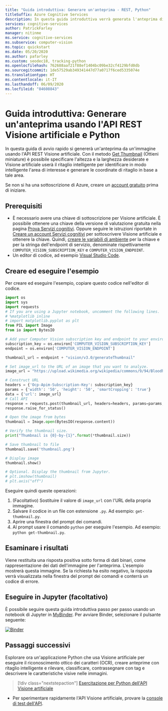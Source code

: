 ```yaml
---
title: "Guida introduttiva: Generare un'anteprima - REST, Python"
titleSuffix: Azure Cognitive Services
description: In questa guida introduttiva verrà generata l'anteprima di un'immagine usando l'API Visione artificiale con Python.
services: cognitive-services
author: PatrickFarley
manager: nitinme
ms.service: cognitive-services
ms.subservice: computer-vision
ms.topic: quickstart
ms.date: 05/20/2020
ms.author: pafarley
ms.custom: seodec18, tracking-python
ms.openlocfilehash: 762688aaf21f88ef1404bc09be32cf4129bfd0db
ms.sourcegitcommit: 1de57529ab349341447d77a0717f6ced5335074e
ms.translationtype: HT
ms.contentlocale: it-IT
ms.lasthandoff: 06/09/2020
ms.locfileid: "84608843"
---
```

# <a name="quickstart-generate-a-thumbnail-using-the-computer-vision-rest-api-and-python"></a>Guida introduttiva: Generare un'anteprima usando l'API REST Visione artificiale e Python

In questa guida di avvio rapido si genererà un'anteprima da un'immagine usando l'API REST Visione artificiale. Con il metodo [Get Thumbnail](https://westcentralus.dev.cognitive.microsoft.com/docs/services/computer-vision-v3-ga/operations/56f91f2e778daf14a499f20c) (Ottieni miniature) è possibile specificare l'altezza e la larghezza desiderate e Visione artificiale userà il ritaglio intelligente per identificare in modo intelligente l'area di interesse e generare le coordinate di ritaglio in base a tale area.

Se non si ha una sottoscrizione di Azure, creare un [account gratuito](https://azure.microsoft.com/try/cognitive-services/) prima di iniziare.

## <a name="prerequisites"></a>Prerequisiti

- È necessario avere una chiave di sottoscrizione per Visione artificiale. È possibile ottenere una chiave della versione di valutazione gratuita nella pagina [Prova Servizi cognitivi](https://azure.microsoft.com/try/cognitive-services/?api=computer-vision). Oppure seguire le istruzioni riportate in [Creare un account Servizi cognitivi](https://docs.microsoft.com/azure/cognitive-services/cognitive-services-apis-create-account) per sottoscrivere Visione artificiale e ottenere la chiave. Quindi, [creare le variabili di ambiente](https://docs.microsoft.com/azure/cognitive-services/cognitive-services-apis-create-account#configure-an-environment-variable-for-authentication) per la chiave e per la stringa dell'endpoint di servizio, denominate rispettivamente `COMPUTER_VISION_SUBSCRIPTION_KEY` e `COMPUTER_VISION_ENDPOINT`.
- Un editor di codice, ad esempio [Visual Studio Code](https://code.visualstudio.com/download).

## <a name="create-and-run-the-sample"></a>Creare ed eseguire l'esempio

Per creare ed eseguire l'esempio, copiare questo codice nell'editor di codice. 

```python
import os
import sys
import requests
# If you are using a Jupyter notebook, uncomment the following lines.
# %matplotlib inline
# import matplotlib.pyplot as plt
from PIL import Image
from io import BytesIO

# Add your Computer Vision subscription key and endpoint to your environment variables.
subscription_key = os.environ['COMPUTER_VISION_SUBSCRIPTION_KEY']
endpoint = os.environ['COMPUTER_VISION_ENDPOINT']

thumbnail_url = endpoint + "vision/v3.0/generateThumbnail"

# Set image_url to the URL of an image that you want to analyze.
image_url = "https://upload.wikimedia.org/wikipedia/commons/9/94/Bloodhound_Puppy.jpg"

# Construct URL
headers = {'Ocp-Apim-Subscription-Key': subscription_key}
params = {'width': '50', 'height': '50', 'smartCropping': 'true'}
data = {'url': image_url}
# Call API
response = requests.post(thumbnail_url, headers=headers, params=params, json=data)
response.raise_for_status()

# Open the image from bytes
thumbnail = Image.open(BytesIO(response.content))

# Verify the thumbnail size.
print("Thumbnail is {0}-by-{1}".format(*thumbnail.size))

# Save thumbnail to file
thumbnail.save('thumbnail.png')

# Display image
thumbnail.show()

# Optional. Display the thumbnail from Jupyter.
# plt.imshow(thumbnail)
# plt.axis("off")
```

Eseguire quindi queste operazioni:

1. (Facoltativo) Sostituire il valore di `image_url` con l'URL della propria immagine.
1. Salvare il codice in un file con estensione `.py`. Ad esempio: `get-thumbnail.py`.
1. Aprire una finestra del prompt dei comandi.
1. Al prompt usare il comando `python` per eseguire l'esempio. Ad esempio: `python get-thumbnail.py`.

## <a name="examine-the-response"></a>Esaminare i risultati

Viene restituita una risposta positiva sotto forma di dati binari, come rappresentazione dei dati dell'immagine per l'anteprima. L'esempio mostrerà questa immagine. Se la richiesta ha esito negativo, la risposta verrà visualizzata nella finestra del prompt dei comandi e conterrà un codice di errore.

## <a name="run-in-jupyter-optional"></a>Eseguire in Jupyter (facoltativo)

È possibile seguire questa guida introduttiva passo per passo usando un notebook di Jupyter in [MyBinder](https://mybinder.org). Per avviare Binder, selezionare il pulsante seguente:

[![Binder](https://mybinder.org/badge.svg)](https://mybinder.org/v2/gh/Microsoft/cognitive-services-notebooks/master?filepath=VisionAPI.ipynb)

## <a name="next-steps"></a>Passaggi successivi

Esplorare ora un'applicazione Python che usa Visione artificiale per eseguire il riconoscimento ottico dei caratteri (OCR), creare anteprime con ritaglio intelligente e rilevare, classificare, contrassegnare con tag e descrivere le caratteristiche visive nelle immagini.

> [!div class="nextstepaction"]
> [Esercitazione per Python dell'API Visione artificiale](../Tutorials/PythonTutorial.md)

* Per sperimentare rapidamente l'API Visione artificiale, provare la [console di test dell'API](https://westcentralus.dev.cognitive.microsoft.com/docs/services/computer-vision-v3-ga/operations/56f91f2e778daf14a499f20c).
